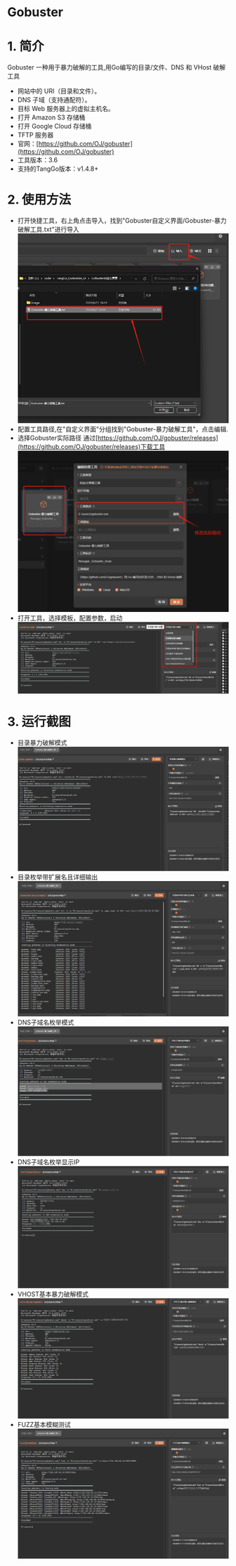 # Gobuster

# 1. 简介
Gobuster 一种用于暴力破解的工具,用Go编写的目录/文件、DNS 和 VHost 破解工具
- 网站中的 URI（目录和文件）。
- DNS 子域（支持通配符）。
- 目标 Web 服务器上的虚拟主机名。
- 打开 Amazon S3 存储桶
- 打开 Google Cloud 存储桶
- TFTP 服务器
- 官网：[https://github.com/OJ/gobuster](https://github.com/OJ/gobuster)
- 工具版本：3.6
- 支持的TangGo版本：v1.4.8+
# 2. 使用方法
- 打开快捷工具，右上角点击导入，找到"Gobuster自定义界面/Gobuster-暴力破解工具.txt"进行导入<br/>
  ![import.png](image/import.png)
- 配置工具路径,在"自定义界面"分组找到"Gobuster-暴力破解工具"，点击编辑.<br/>
- 选择Gobuster实际路径 通过[https://github.com/OJ/gobuster/releases](https://github.com/OJ/gobuster/releases)下载工具<br/>
  ![update.png](image/update.png)
- 打开工具，选择模板，配置参数，启动<br/>
  ![switch.png](image/switch.png)
# 3. 运行截图
- 目录暴力破解模式<br/>
  ![p1.png](image/p1.png)
- 目录枚举带扩展名且详细输出<br/>
  ![p2.png](image/p2.png)
- DNS子域名枚举模式<br/>
  ![p3.png](image/p3.png)
- DNS子域名枚举显示IP<br/>
  ![p4.png](image/p4.png)
- VHOST基本暴力破解模式<br/>
  ![p5.png](image/p5.png)
- FUZZ基本模糊测试<br/>
  ![p6.png](image/p6.png)